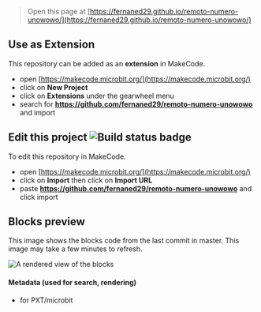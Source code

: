 
> Open this page at [https://fernaned29.github.io/remoto-numero-unowowo/](https://fernaned29.github.io/remoto-numero-unowowo/)

## Use as Extension

This repository can be added as an **extension** in MakeCode.

* open [https://makecode.microbit.org/](https://makecode.microbit.org/)
* click on **New Project**
* click on **Extensions** under the gearwheel menu
* search for **https://github.com/fernaned29/remoto-numero-unowowo** and import

## Edit this project ![Build status badge](https://github.com/fernaned29/remoto-numero-unowowo/workflows/MakeCode/badge.svg)

To edit this repository in MakeCode.

* open [https://makecode.microbit.org/](https://makecode.microbit.org/)
* click on **Import** then click on **Import URL**
* paste **https://github.com/fernaned29/remoto-numero-unowowo** and click import

## Blocks preview

This image shows the blocks code from the last commit in master.
This image may take a few minutes to refresh.

![A rendered view of the blocks](https://github.com/fernaned29/remoto-numero-unowowo/raw/master/.github/makecode/blocks.png)

#### Metadata (used for search, rendering)

* for PXT/microbit
<script src="https://makecode.com/gh-pages-embed.js"></script><script>makeCodeRender("{{ site.makecode.home_url }}", "{{ site.github.owner_name }}/{{ site.github.repository_name }}");</script>
